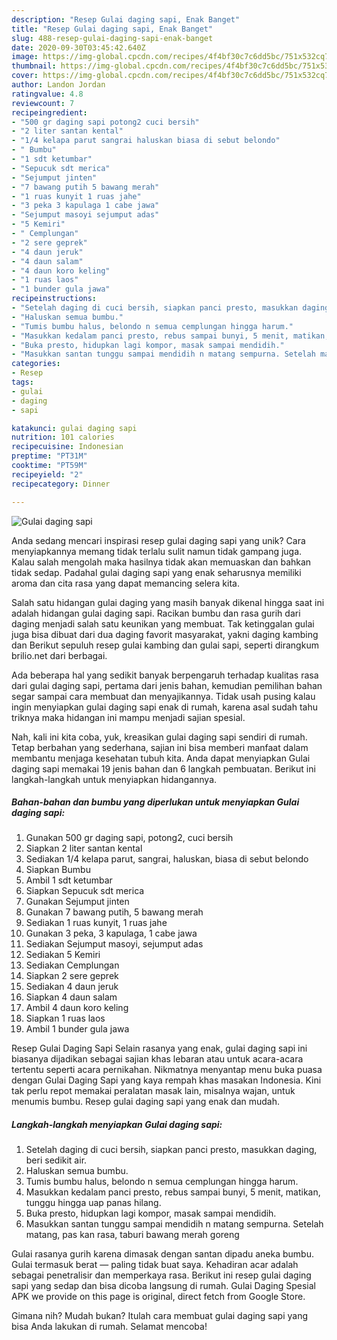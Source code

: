 ```yaml
---
description: "Resep Gulai daging sapi, Enak Banget"
title: "Resep Gulai daging sapi, Enak Banget"
slug: 488-resep-gulai-daging-sapi-enak-banget
date: 2020-09-30T03:45:42.640Z
image: https://img-global.cpcdn.com/recipes/4f4bf30c7c6dd5bc/751x532cq70/gulai-daging-sapi-foto-resep-utama.jpg
thumbnail: https://img-global.cpcdn.com/recipes/4f4bf30c7c6dd5bc/751x532cq70/gulai-daging-sapi-foto-resep-utama.jpg
cover: https://img-global.cpcdn.com/recipes/4f4bf30c7c6dd5bc/751x532cq70/gulai-daging-sapi-foto-resep-utama.jpg
author: Landon Jordan
ratingvalue: 4.8
reviewcount: 7
recipeingredient:
- "500 gr daging sapi potong2 cuci bersih"
- "2 liter santan kental"
- "1/4 kelapa parut sangrai haluskan biasa di sebut belondo"
- " Bumbu"
- "1 sdt ketumbar"
- "Sepucuk sdt merica"
- "Sejumput jinten"
- "7 bawang putih 5 bawang merah"
- "1 ruas kunyit 1 ruas jahe"
- "3 peka 3 kapulaga 1 cabe jawa"
- "Sejumput masoyi sejumput adas"
- "5 Kemiri"
- " Cemplungan"
- "2 sere geprek"
- "4 daun jeruk"
- "4 daun salam"
- "4 daun koro keling"
- "1 ruas laos"
- "1 bunder gula jawa"
recipeinstructions:
- "Setelah daging di cuci bersih, siapkan panci presto, masukkan daging, beri sedikit air."
- "Haluskan semua bumbu."
- "Tumis bumbu halus, belondo n semua cemplungan hingga harum."
- "Masukkan kedalam panci presto, rebus sampai bunyi, 5 menit, matikan, tunggu hingga uap panas hilang."
- "Buka presto, hidupkan lagi kompor, masak sampai mendidih."
- "Masukkan santan tunggu sampai mendidih n matang sempurna. Setelah matang, pas kan rasa, taburi bawang merah goreng"
categories:
- Resep
tags:
- gulai
- daging
- sapi

katakunci: gulai daging sapi 
nutrition: 101 calories
recipecuisine: Indonesian
preptime: "PT31M"
cooktime: "PT59M"
recipeyield: "2"
recipecategory: Dinner

---
```



![Gulai daging sapi](https://img-global.cpcdn.com/recipes/4f4bf30c7c6dd5bc/751x532cq70/gulai-daging-sapi-foto-resep-utama.jpg)

Anda sedang mencari inspirasi resep gulai daging sapi yang unik? Cara menyiapkannya memang tidak terlalu sulit namun tidak gampang juga. Kalau salah mengolah maka hasilnya tidak akan memuaskan dan bahkan tidak sedap. Padahal gulai daging sapi yang enak seharusnya memiliki aroma dan cita rasa yang dapat memancing selera kita.

Salah satu hidangan gulai daging yang masih banyak dikenal hingga saat ini adalah hidangan gulai daging sapi. Racikan bumbu dan rasa gurih dari daging menjadi salah satu keunikan yang membuat. Tak ketinggalan gulai juga bisa dibuat dari dua daging favorit masyarakat, yakni daging kambing dan Berikut sepuluh resep gulai kambing dan gulai sapi, seperti dirangkum brilio.net dari berbagai.

Ada beberapa hal yang sedikit banyak berpengaruh terhadap kualitas rasa dari gulai daging sapi, pertama dari jenis bahan, kemudian pemilihan bahan segar sampai cara membuat dan menyajikannya. Tidak usah pusing kalau ingin menyiapkan gulai daging sapi enak di rumah, karena asal sudah tahu triknya maka hidangan ini mampu menjadi sajian spesial.


Nah, kali ini kita coba, yuk, kreasikan gulai daging sapi sendiri di rumah. Tetap berbahan yang sederhana, sajian ini bisa memberi manfaat dalam membantu menjaga kesehatan tubuh kita. Anda dapat menyiapkan Gulai daging sapi memakai 19 jenis bahan dan 6 langkah pembuatan. Berikut ini langkah-langkah untuk menyiapkan hidangannya.

<!--inarticleads1-->

##### Bahan-bahan dan bumbu yang diperlukan untuk menyiapkan Gulai daging sapi:

1. Gunakan 500 gr daging sapi, potong2, cuci bersih
1. Siapkan 2 liter santan kental
1. Sediakan 1/4 kelapa parut, sangrai, haluskan, biasa di sebut belondo
1. Siapkan  Bumbu
1. Ambil 1 sdt ketumbar
1. Siapkan Sepucuk sdt merica
1. Gunakan Sejumput jinten
1. Gunakan 7 bawang putih, 5 bawang merah
1. Sediakan 1 ruas kunyit, 1 ruas jahe
1. Gunakan 3 peka, 3 kapulaga, 1 cabe jawa
1. Sediakan Sejumput masoyi, sejumput adas
1. Sediakan 5 Kemiri
1. Sediakan  Cemplungan
1. Siapkan 2 sere geprek
1. Sediakan 4 daun jeruk
1. Siapkan 4 daun salam
1. Ambil 4 daun koro keling
1. Siapkan 1 ruas laos
1. Ambil 1 bunder gula jawa


Resep Gulai Daging Sapi Selain rasanya yang enak, gulai daging sapi ini biasanya dijadikan sebagai sajian khas lebaran atau untuk acara-acara tertentu seperti acara pernikahan. Nikmatnya menyantap menu buka puasa dengan Gulai Daging Sapi yang kaya rempah khas masakan Indonesia. Kini tak perlu repot memakai peralatan masak lain, misalnya wajan, untuk menumis bumbu. Resep gulai daging sapi yang enak dan mudah. 

<!--inarticleads2-->

##### Langkah-langkah menyiapkan Gulai daging sapi:

1. Setelah daging di cuci bersih, siapkan panci presto, masukkan daging, beri sedikit air.
1. Haluskan semua bumbu.
1. Tumis bumbu halus, belondo n semua cemplungan hingga harum.
1. Masukkan kedalam panci presto, rebus sampai bunyi, 5 menit, matikan, tunggu hingga uap panas hilang.
1. Buka presto, hidupkan lagi kompor, masak sampai mendidih.
1. Masukkan santan tunggu sampai mendidih n matang sempurna. Setelah matang, pas kan rasa, taburi bawang merah goreng


Gulai rasanya gurih karena dimasak dengan santan dipadu aneka bumbu. Gulai termasuk berat — paling tidak buat saya. Kehadiran acar adalah sebagai penetralisir dan memperkaya rasa. Berikut ini resep gulai daging sapi yang sedap dan bisa dicoba langsung di rumah. Gulai Daging Spesial APK we provide on this page is original, direct fetch from Google Store. 

Gimana nih? Mudah bukan? Itulah cara membuat gulai daging sapi yang bisa Anda lakukan di rumah. Selamat mencoba!
